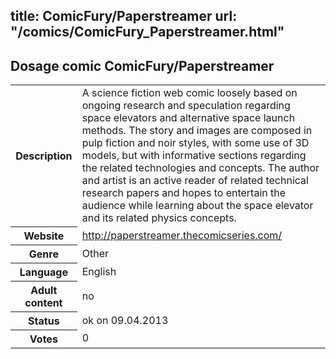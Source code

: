 title: ComicFury/Paperstreamer
url: "/comics/ComicFury_Paperstreamer.html"
---
Dosage comic ComicFury/Paperstreamer
-----------------------------------------

<table class="comicinfo">
<tr>
<th>Description</th><td>A science fiction web comic loosely based on ongoing research and speculation regarding space elevators and alternative space launch methods. The story and images are composed in pulp fiction and noir styles, with some use of 3D models, but with informative sections regarding the related technologies and concepts. The author and artist is an active reader of related technical research papers and hopes to entertain the audience while learning about the space elevator and its related physics concepts.</td>
</tr>
<tr>
<th>Website</th><td><a href="http://paperstreamer.thecomicseries.com/">http://paperstreamer.thecomicseries.com/</a></td>
</tr>
<tr>
<th>Genre</th><td>Other</td>
</tr>
<tr>
<th>Language</th><td>English</td>
</tr>
<tr>
<th>Adult content</th><td>no</td>
</tr>
<tr>
<th>Status</th><td>ok on 09.04.2013</td>
</tr>
<tr>
<th>Votes</th><td>0</div></td>
</tr>
</table>
